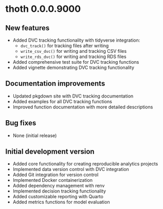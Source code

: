 # thoth 0.0.0.9000

## New features

* Added DVC tracking functionality with tidyverse integration:
  * `dvc_track()` for tracking files after writing
  * `write_csv_dvc()` for writing and tracking CSV files
  * `write_rds_dvc()` for writing and tracking RDS files
* Added comprehensive test suite for DVC tracking functions
* Added vignette demonstrating DVC tracking functionality

## Documentation improvements

* Updated pkgdown site with DVC tracking documentation
* Added examples for all DVC tracking functions
* Improved function documentation with more detailed descriptions

## Bug fixes

* None (initial release)

## Initial development version

* Added core functionality for creating reproducible analytics projects
* Implemented data version control with DVC integration
* Added Git integration for version control
* Implemented Docker containerization
* Added dependency management with renv
* Implemented decision tracking functionality
* Added customizable reporting with Quarto
* Added metrics functions for model evaluation 
